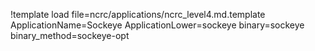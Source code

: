 !template load file=ncrc/applications/ncrc_level4.md.template ApplicationName=Sockeye ApplicationLower=sockeye binary=sockeye binary_method=sockeye-opt
